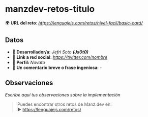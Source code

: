 # manzdev-retos-titulo

🌍 **URL del reto**: *https://lenguajejs.com/retos/nivel-facil/basic-card/*

## Datos

- 🦄 **Desarrollador/a:** *Jefri Soto __(Js0t0)__*
- 🐇 **Link a red social:** *https://twitter.com/nombre*
- 🦾 **Perfil:** *Novato*
- 💬 **Un comentario breve o frase ingeniosa**: *-*

## Observaciones

*Escribe aquí tus observaciones sobre la implementación*

> Puedes encontrar otros retos de Manz.dev en: <br>▶ https://lenguajejs.com/retos/
